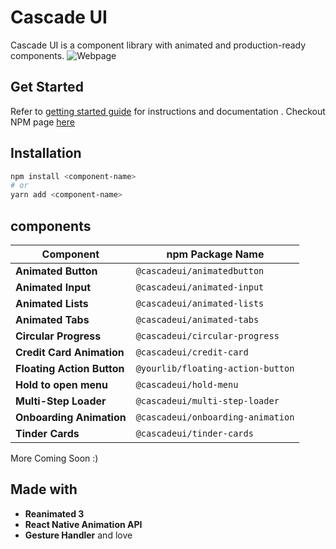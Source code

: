 
# Cascade UI

Cascade UI is a component library with animated and production-ready components.
![Webpage](https://i.ibb.co/W0pmYQY/image-2024-11-18-163732970.png)

## Get Started

Refer to [getting started guide](https://uidocs.pages.dev) for instructions and documentation
. Checkout NPM page [here](https://www.npmjs.com/settings/cascadeui/packages?page=0&perPage=10)

## Installation

```bash
npm install <component-name>
# or
yarn add <component-name>
```

## components

| Component               | npm Package Name      |
|-------------------------|-----------------------|
| **Animated Button**     | `@cascadeui/animatedbutton` |
| **Animated Input**      | `@cascadeui/animated-input`  |
| **Animated Lists**      | `@cascadeui/animated-lists`  |
| **Animated Tabs**       | `@cascadeui/animated-tabs`   |
| **Circular Progress**   | `@cascadeui/circular-progress` |
| **Credit Card Animation** | `@cascadeui/credit-card` |
| **Floating Action Button** | `@yourlib/floating-action-button` |
| **Hold to open menu**   | `@cascadeui/hold-menu` |
| **Multi-Step Loader**   | `@cascadeui/multi-step-loader` |
| **Onboarding Animation** | `@cascadeui/onboarding-animation` |
| **Tinder Cards**        | `@cascadeui/tinder-cards`     |

More Coming Soon :)

## Made with

- **Reanimated 3**
- **React Native Animation API**
- **Gesture Handler**
and love 
